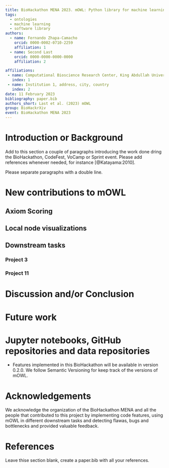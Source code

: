 ```yaml
---
title: BioHackathon MENA 2023. mOWL: Python library for machine learning with biomedical ontologies
tags:
  - ontologies
  - machine learning
  - software library
authors:
  - name: Fernando Zhapa-Camacho
    orcid: 0000-0002-0710-2259
    affiliation: 1
  - name: Second Last
    orcid: 0000-0000-0000-0000
    affiliation: 2

affiliations:
 - name: Computational Bioscience Research Center, King Abdullah University of Science and Technology, Thuwal, Saudi Arabia
   index: 1
 - name: Institution 1, address, city, country
   index: 2
date: 11 February 2023
bibliography: paper.bib
authors_short: Last et al. (2023) mOWL
group: BioHackrXiv
event: BioHackathon MENA 2023
---
```


# Introduction or Background

Add to this section a couple of paragraphs introducing the work done dring the BioHackathon, CodeFest, VoCamp or Sprint event. Please add references whenever needed, for instance [@Katayama:2010].

Please separate paragraphs with a double line.

# New contributions to mOWL

## Axiom Scoring 

## Local node visualizations

## Downstream tasks

### Project 3

### Project 11


# Discussion and/or Conclusion


# Future work

# Jupyter notebooks, GitHub repositories and data repositories

* Features implemented in this BioHackathon will be available in version 0.2.0. We follow Semantic Versioning for keep track of the versions of mOWL.

# Acknowledgements

We acknowledge the organization of the BioHackathon MENA and all the people that contributed to this project by implementing code features, using mOWL in different downstream tasks and detecting flawas, bugs and bottlenecks and provided valuable feedback.

# References

Leave thise section blank, create a paper.bib with all your references.
